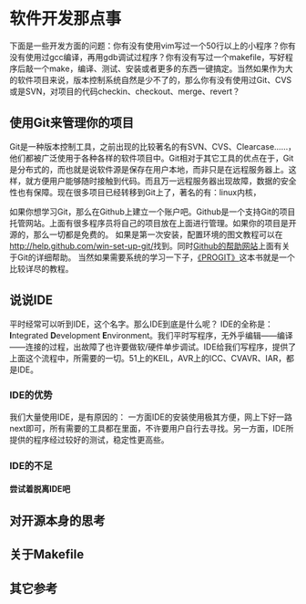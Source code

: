 # 软件开发那点事 #
下面是一些开发方面的问题：你有没有使用vim写过一个50行以上的小程序？你有没有使用过gcc编译，再用gdb调试过程序？你有没有写过一个makefile，写好程序后敲一个make，编译、测试、安装或者更多的东西一键搞定。当然如果作为大的软件项目来说，版本控制系统自然是少不了的，那么你有没有使用过Git、CVS或是SVN，对项目的代码checkin、checkout、merge、revert？

## 使用Git来管理你的项目 ##
Git是一种版本控制工具，之前出现的比较著名的有SVN、CVS、Clearcase……，他们都被广泛使用于各种各样的软件项目中。Git相对于其它工具的优点在于，Git是分布式的，而也就是说软件源是保存在用户本地，而非只是在远程服务器上。这样，就方便用户能够随时接触到代码。而且万一远程服务器出现故障，数据的安全性也有保障。现在很多项目已经转移到Git上了，著名的有：linux内核，

如果你想学习Git，那么在Github上建立一个账户吧。Github是一个支持Git的项目托管网站。上面有很多程序员将自己的项目放在上面进行管理。如果你的项目是开源的，那么一切都是免费的。
如果是第一次安装，配置环境的图文教程可以在<http://help.github.com/win-set-up-git/>找到。同时[Github的帮助网站](http://help.github.com/)上面有关于Git的详细帮助。
当然如果需要系统的学习一下子，[《PROGIT》](http://progit.org/)这本书就是一个比较详尽的教程。

## 说说IDE ##
平时经常可以听到IDE，这个名字。那么IDE到底是什么呢？
IDE的全称是： **I**ntegrated **D**evelopment **E**nvironment。我们平时写程序，无外乎编辑——编译——连接的过程，出故障了也许要做软/硬件单步调试。IDE给我们写程序，提供了上面这个流程中，所需要的一切。51上的KEIL，AVR上的ICC、CVAVR、IAR，都是IDE。

### IDE的优势 ###
我们大量使用IDE，是有原因的：
一方面IDE的安装使用极其方便，网上下好一路next即可，所有需要的工具都在里面，不许要用户自行去寻找。另一方面，IDE所提供的程序经过较好的测试，稳定性更高些。

### IDE的不足 ###


#### 尝试着脱离IDE吧 ####

## 对开源本身的思考 ##



## 关于Makefile ##


## 其它参考 ##
